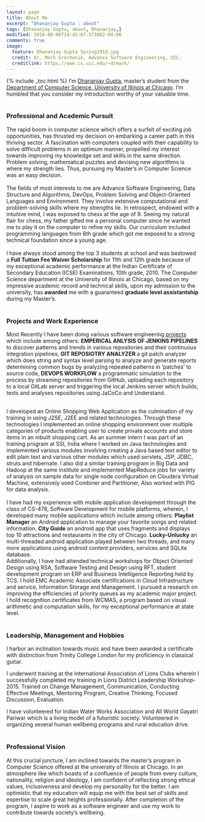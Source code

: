 ```yaml
---
layout: page
title: About Me
excerpt: "Dhananjay Gupta : about"
tags: [Dhananjay Gupta, about, Dhananjay,]
modified: 2018-06-06T14:45:07.573882-04:00
comments: true
image:
  feature: Dhananjay Gupta Spring2018.jpg
  credit: Dr. Mark Grechanik, Advance Software Engineering, UIC.
  creditlink: https://www.cs.uic.edu/~drmark/
---
```

{% include _toc.html %}
I’m <a href="http://dgupta.us/">Dhananjay Gupta</a>, master’s student from the <a href="https://www.cs.uic.edu/">Department of Computer Science</a>,<a href="https://www.uic.edu/"> University of Illinois at Chicago</a>. I’m humbled that you consider my introduction worthy of your valuable time.<br/><br/>
### Professional and Academic Pursuit
The rapid boom in computer science which offers a surfeit of exciting job opportunities, has thrusted my decision on embarking a career path in this thriving sector. A fascination with computers coupled with their capability to solve difficult problems in an optimum manner, propelled my interest towards improving my knowledge set and skills in the same direction. Problem solving, mathematical puzzles and devising new algorithms is where my strength lies. Thus, pursuing my Master’s in Computer Science was an easy decision. <br><br/>
The fields of most interests to me are Advance Software Engineering, Data Structure and Algorithms, DevOps, Problem Solving and Object-Oriented Languages and Environment. They involve extensive computational and problem-solving skills where my strengths lie. In retrospect, endowed with a intuitive mind, I was exposed to chess at the age of 9. Seeing my natural flair for chess, my father gifted me a personal computer since he wanted me to play it on the computer to refine my skills. Our curriculum included programming languages from 6th grade which got me exposed to a strong technical foundation since a young age.  <br><br/>
I have always stood among the top 3 students at school and was bestowed a **Full Tuition Fee Waiver Scholarship** for 11th and 12th grade because of my exceptional academic performance at the Indian Certificate of Secondary Education (ICSE) Examinations, 10th grade, 2010. The Computer Science department at the University of Illinois at Chicago, based on my impressive academic record and technical skills, upon my admission to the university, has **awarded** me with a guaranteed **graduate level assistantship** during my Master’s.  <br/><br/>
### Projects and Work Experience 
Most Recently I have been doing various software engineering <a href="http://dgupta.us/projects">projects</a> which include among others: **EMPERICAL ANLYSIS OF JENKINS PIPELINES** to discover patterns and trends in various repositories and their continuous integration pipelines, **GIT REPOSIOTRY ANALYZER** a git patch analyzer which does string and syntax level parsing to analyze and generate reports determining common bugs by analyzing repeated patterns in ‘patches’ to source code, **DEVOPS WORKFLOW** a programmatic simulation to the process by streaming repositories from GitHub, uploading each repository to a local GitLab server and triggering the local Jenkins server which builds, tests and analyses repositories using JaCoCo and Understand. <br/><br/>

I developed an Online Shopping Web Application as the culmination of my training in using J2SE, J2EE and related technologies. Through these technologies I implemented an online shopping environment over multiple categories of products enabling user to create private accounts and store items in an inbuilt shopping cart. As an summer intern I was part of an training program at SSI, India where I worked on Java technologies and implemented various modules involving creating a Java based text editor to edit plain text and various other modules which used servlets, JSP, JDBC, struts and hibernate. I also did a similar training program in Big Data and Hadoop at the same institute and implemented MapReduce jobs for variety of analysis on sample data for single node configuration on Cloudera Virtual Machine, extensively used Combiner and Partitioner, Also worked with PIG for data analysis. 
<br/><br/>
I have had my experience with mobile application development through the class of CS-478, Software Development for mobile platforms, wherein, I developed many mobile applications which include among others: **Playlist Manager** an Android application to manage your favorite songs and related information. **City Guide** an android app that uses fragments and displays top 10 attractions and restaurants in the city of Chicago. **Lucky-Unlucky** an multi-threaded android application played between two threads, and many more applications using android content providers, services and SQLite database.  
Additionally, I have had attended technical workshops for Object Oriented Design using RSA, Software Testing and Design using RFT, student development program on ERP and Business Intelligence Reporting held by TCS. I hold EMC Academic Associate certifications in Cloud Infrastructure and service, Information Storage and Management. I pursued a research on improving the efficiencies of priority queues as my academic major project. I hold recognition certificates from WCMAS, a program based on visual arithmetic and computation skills, for my exceptional performance at state level.<br/><br/>
### Leadership, Management and Hobbies
I harbor an inclination towards music and have been awarded a certificate with distinction from Trinity College London for my proficiency in classical guitar.

I underwent training at the International Association of Lions Clubs wherein I successfully completed my training in Lions District Leadership Workshop-2015. Trained on Change Management, Communication, Conducting Effective Meetings, Mentoring Program, Creative Thinking, Focused Discussion, Evaluation.

I have volunteered for Indian Water Works Association and All World Gayatri Pariwar which is a living model of a futuristic society. Volunteered in organizing several human wellbeing programs and rural education drive.
<br/><br/> 

### Professional Vision
At this crucial juncture, I am inclined towards the master’s program in Computer Science offered at the university of Illinois at Chicago. In an atmosphere like which boasts of a confluence of people from every culture, nationality, religion and ideology, I am confident of reflecting strong ethical values, inclusiveness and develop my personality for the better. I am optimistic that my education will equip me with the best set of skills and expertise to scale great heights professionally. After completion of the program, I aspire to work as a software engineer and use my work to contribute towards society’s wellbeing.
